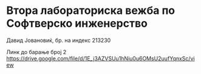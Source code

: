 # Втора лабораториска вежба по Софтверско инженерство

Давид Јовановиќ, бр. на индекс 213230

Линк до барање број 2
https://drive.google.com/file/d/1E_j3AZVSUu1hNiu0u6OMsU2uufYqnxSc/view
